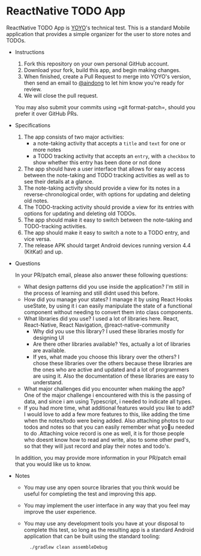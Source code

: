 # ReactNative TODO App

ReactNative TODO App is [YOYO](https://github.com/yoyo-holdings)'s technical test.  This is a standard Mobile
application that provides a simple organizer for the user to store notes
and TODOs.

* Instructions

  1. Fork this repository on your own personal GitHub account.
  2. Download your fork, build this app, and begin making changes.
  3. When finished, create a Pull Request to merge into YOYO's version,
     then send an email to [@aindong](https://github.com/aindong) to let him know you're ready for
     review.
  4. We will close the pull request.

  You may also submit your commits using =git format-patch=, should you
  prefer it over GitHub PRs.

* Specifications

  1. The app consists of two major activities:
     - a note-taking activity that accepts a `title` and `text` for one
       or more notes
     - a TODO tracking activity that accepts an `entry`, with a
       `checkbox` to show whether this entry has been done or not done
  2. The app should have a user interface that allows for easy access
     between the note-taking and TODO tracking activities as well as to
     see their details at a glance.
  3. The note-taking activity should provide a view for its notes in a
     reverse-chronological order, with options for updating and deleting
     old notes.
  4. The TODO-tracking activity should provide a view for its entries
     with options for updating and deleting old TODOs.
  5. The app should make it easy to switch between the note-taking and
     TODO-tracking activities.
  6. The app should make it easy to switch a note to a TODO entry, and
     vice versa.
  7. The release APK should target Android devices running version 4.4
     (KitKat) and up.

* Questions

  In your PR/patch email, please also answer these following questions:

  - What design patterns did you use inside the application? I'm still in the process of learning and still didnt used this before.
  - How did you manage your states? I manage it by using React Hooks useState, by using it i can easily manipulate the state of a functional component without needing to convert them into class components.
  - What libraries did you use? I used a lot of libraries here. React, React-Native, React Navigation, @react-native-community
    + Why did you use this library? I used these libraries mostly for designing UI
    + Are there other libraries available? Yes, actually a lot of libraries are available.
    + If yes, what made you choose this library over the others? I chose these libraries over the others because these libraries are the ones who are active and updated and a lot of programmers are using it. Also the documentation of these libraries are easy to understand.
  - What major challenges did you encounter when making the app? One of the major challenge i encountered with this is the passing of data, and since i am using Typescript, i needed to indicate all types.
  - If you had more time, what additional features would you like to
    add? I would love to add a few more features to this, like adding the time when the notes/todo were being added. Also attaching photos to our todos and notes so that you can easily remember what you needed to do .Attaching voice record is one as well, it is for those people who doesnt know how to read and write, also to some other pwd's, so that they will just record and play their notes and todo's.

  In addition, you may provide more information in your PR/patch email
  that you would like us to know.

* Notes

  - You may use any open source libraries that you think would be useful
    for completing the test and improving this app.
  - You may implement the user interface in any way that you feel may
    improve the user experience.
  - You may use any development tools you have at your disposal to
    complete this test, so long as the resulting app is a standard
    Android application that can be built using the standard tooling:

    ```sh
      ./gradlew clean assembleDebug
    ```
